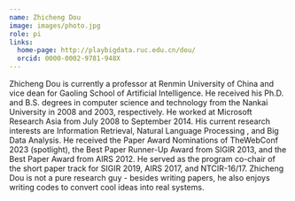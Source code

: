 ```yaml
---
name: Zhicheng Dou
image: images/photo.jpg
role: pi
links:
  home-page: http://playbigdata.ruc.edu.cn/dou/
  orcid: 0000-0002-9781-948X
---
```


Zhicheng Dou is currently a professor at Renmin University of China and vice dean for Gaoling School of Artificial Intelligence. He received his Ph.D. and B.S. degrees in computer science and technology from the Nankai University in 2008 and 2003, respectively. He worked at Microsoft Research Asia from July 2008 to September 2014. His current research interests are Information Retrieval, Natural Language Processing , and Big Data Analysis. He received the Paper Award Nominations of TheWebConf 2023 (spotlight), the Best Paper Runner-Up Award from SIGIR 2013, and the Best Paper Award from AIRS 2012. He served as the program co-chair of the short paper track for SIGIR 2019, AIRS 2017, and NTCIR-16/17. Zhicheng Dou is not a pure research guy - besides writing papers, he also enjoys writing codes to convert cool ideas into real systems.

